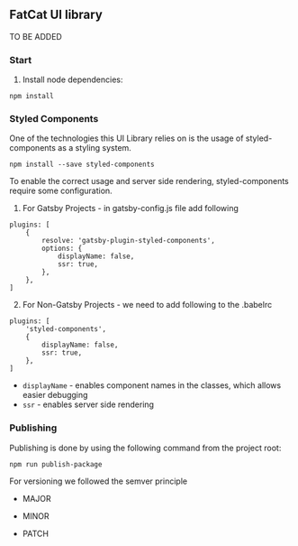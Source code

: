 ## FatCat UI library

TO BE ADDED

### Start

1. Install node dependencies:

```$xslt
npm install
```

### Styled Components

One of the technologies this UI Library relies on is the usage of styled-components as a styling system.

```$xslt
npm install --save styled-components
```

To enable the correct usage and server side rendering, styled-components require some configuration.

1. For Gatsby Projects - in gatsby-config.js file add following

```$xslt
plugins: [
    {
        resolve: 'gatsby-plugin-styled-components',
        options: {
            displayName: false,
            ssr: true,
        },
    },
]
```

2. For Non-Gatsby Projects - we need to add following to the .babelrc

```$xslt
plugins: [
    'styled-components',
    {
        displayName: false,
        ssr: true,
    },
]
```

* `displayName` - enables component names in the classes, which allows easier debugging
* `ssr` - enables server side rendering

### Publishing

Publishing is done by using the following command from the project root:

```$xslt
npm run publish-package
```

For versioning we followed the semver principle

* MAJOR

* MINOR

* PATCH
